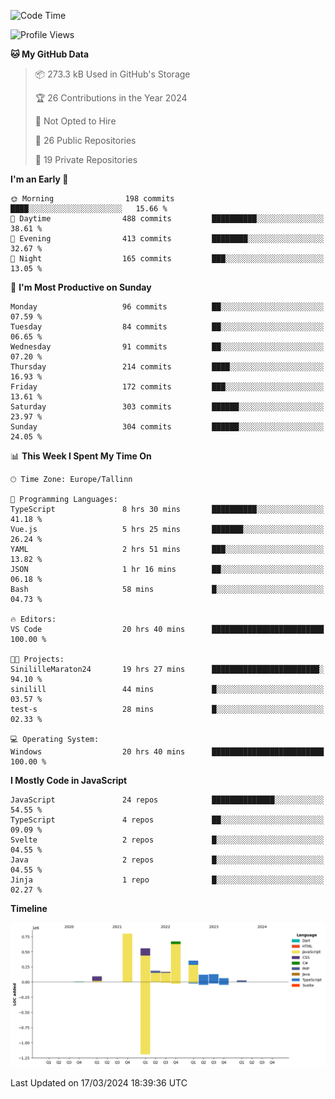 <!--START_SECTION:waka-->
![Code Time](http://img.shields.io/badge/Code%20Time-711%20hrs%2027%20mins-blue)

![Profile Views](http://img.shields.io/badge/Profile%20Views-0-blue)

**🐱 My GitHub Data** 

> 📦 273.3 kB Used in GitHub's Storage 
 > 
> 🏆 26 Contributions in the Year 2024
 > 
> 🚫 Not Opted to Hire
 > 
> 📜 26 Public Repositories 
 > 
> 🔑 19 Private Repositories 
 > 
**I'm an Early 🐤** 

```text
🌞 Morning                198 commits         ████░░░░░░░░░░░░░░░░░░░░░   15.66 % 
🌆 Daytime                488 commits         ██████████░░░░░░░░░░░░░░░   38.61 % 
🌃 Evening                413 commits         ████████░░░░░░░░░░░░░░░░░   32.67 % 
🌙 Night                  165 commits         ███░░░░░░░░░░░░░░░░░░░░░░   13.05 % 
```
📅 **I'm Most Productive on Sunday** 

```text
Monday                   96 commits          ██░░░░░░░░░░░░░░░░░░░░░░░   07.59 % 
Tuesday                  84 commits          ██░░░░░░░░░░░░░░░░░░░░░░░   06.65 % 
Wednesday                91 commits          ██░░░░░░░░░░░░░░░░░░░░░░░   07.20 % 
Thursday                 214 commits         ████░░░░░░░░░░░░░░░░░░░░░   16.93 % 
Friday                   172 commits         ███░░░░░░░░░░░░░░░░░░░░░░   13.61 % 
Saturday                 303 commits         ██████░░░░░░░░░░░░░░░░░░░   23.97 % 
Sunday                   304 commits         ██████░░░░░░░░░░░░░░░░░░░   24.05 % 
```


📊 **This Week I Spent My Time On** 

```text
🕑︎ Time Zone: Europe/Tallinn

💬 Programming Languages: 
TypeScript               8 hrs 30 mins       ██████████░░░░░░░░░░░░░░░   41.18 % 
Vue.js                   5 hrs 25 mins       ███████░░░░░░░░░░░░░░░░░░   26.24 % 
YAML                     2 hrs 51 mins       ███░░░░░░░░░░░░░░░░░░░░░░   13.82 % 
JSON                     1 hr 16 mins        ██░░░░░░░░░░░░░░░░░░░░░░░   06.18 % 
Bash                     58 mins             █░░░░░░░░░░░░░░░░░░░░░░░░   04.73 % 

🔥 Editors: 
VS Code                  20 hrs 40 mins      █████████████████████████   100.00 % 

🐱‍💻 Projects: 
SinililleMaraton24       19 hrs 27 mins      ████████████████████████░   94.10 % 
sinilill                 44 mins             █░░░░░░░░░░░░░░░░░░░░░░░░   03.57 % 
test-s                   28 mins             █░░░░░░░░░░░░░░░░░░░░░░░░   02.33 % 

💻 Operating System: 
Windows                  20 hrs 40 mins      █████████████████████████   100.00 % 
```

**I Mostly Code in JavaScript** 

```text
JavaScript               24 repos            ██████████████░░░░░░░░░░░   54.55 % 
TypeScript               4 repos             ██░░░░░░░░░░░░░░░░░░░░░░░   09.09 % 
Svelte                   2 repos             █░░░░░░░░░░░░░░░░░░░░░░░░   04.55 % 
Java                     2 repos             █░░░░░░░░░░░░░░░░░░░░░░░░   04.55 % 
Jinja                    1 repo              █░░░░░░░░░░░░░░░░░░░░░░░░   02.27 % 
```



**Timeline**

![Lines of Code chart](https://raw.githubusercontent.com/Piilu/Piilu/main/assets/bar_graph.png)


 Last Updated on 17/03/2024 18:39:36 UTC
<!--END_SECTION:waka-->